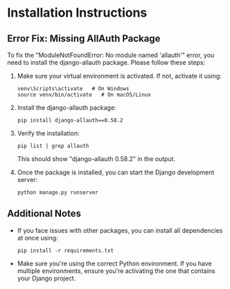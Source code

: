 # Installation Instructions

## Error Fix: Missing AllAuth Package

To fix the "ModuleNotFoundError: No module named 'allauth'" error, you need to install the django-allauth package. Please follow these steps:

1. Make sure your virtual environment is activated. If not, activate it using:
   ```
   venv\Scripts\activate   # On Windows
   source venv/bin/activate   # On macOS/Linux
   ```

2. Install the django-allauth package:
   ```
   pip install django-allauth==0.58.2
   ```

3. Verify the installation:
   ```
   pip list | grep allauth
   ```
   This should show "django-allauth 0.58.2" in the output.

4. Once the package is installed, you can start the Django development server:
   ```
   python manage.py runserver
   ```

## Additional Notes

- If you face issues with other packages, you can install all dependencies at once using:
  ```
  pip install -r requirements.txt
  ```

- Make sure you're using the correct Python environment. If you have multiple environments, ensure you're activating the one that contains your Django project.
